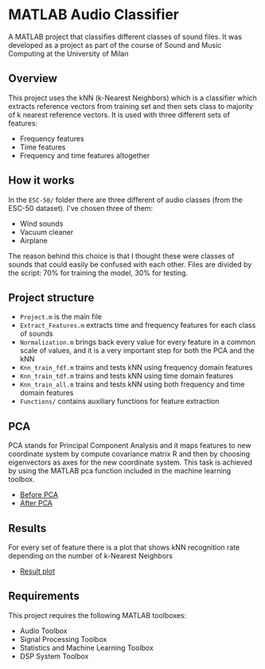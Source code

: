 # MATLAB Audio Classifier
A MATLAB project that classifies different classes of sound files. It was developed as a project as part of the course of Sound and Music Computing at the University of Milan

## Overview
This project uses the kNN (k-Nearest Neighbors) which is a classifier which extracts reference vectors from training set and then sets class to majority of k nearest reference vectors. It is used with three different sets of features:
- Frequency features
- Time features
- Frequency and time features altogether

## How it works
In the ```ESC-50/``` folder there are three different of audio classes (from the ESC-50 dataset). I've chosen three of them:
- Wind sounds
- Vacuum cleaner
- Airplane

The reason behind this choice is that I thought these were classes of sounds that could easily be confused with each other. Files are divided by the script: 70% for training the model, 30% for testing.

## Project structure
- ```Project.m``` is the main file
- ```Extract_Features.m``` extracts time and frequency features for each class of sounds
- ```Normalization.m``` brings back every value for every feature in a common scale of values, and it is a very important step for both the PCA and the kNN
- ```Knn_train_fdf.m``` trains and tests kNN using frequency domain features
- ```Knn_train_tdf.m``` trains and tests kNN using time domain features
- ```Knn_train_all.m``` trains and tests kNN using both frequency and time domain features
- ```Functions/``` contains auxiliary functions for feature extraction 

## PCA
PCA stands for Principal Component Analysis and it maps features to new coordinate system by compute covariance matrix R and then
by choosing eigenvectors as axes for the new coordinate system. This task is achieved by using the
MATLAB pca function included in the machine learning toolbox.
- [Before PCA](Assets/before_pca.png)
- [After PCA](Assets/after_pca.png)

## Results
For every set of feature there is a plot that shows kNN recognition rate depending on the number of k-Nearest Neighbors
- [Result plot](Assets/results_plot.png)

## Requirements
This project requires the following MATLAB toolboxes:
- Audio Toolbox
- Signal Processing Toolbox
- Statistics and Machine Learning Toolbox
- DSP System Toolbox

